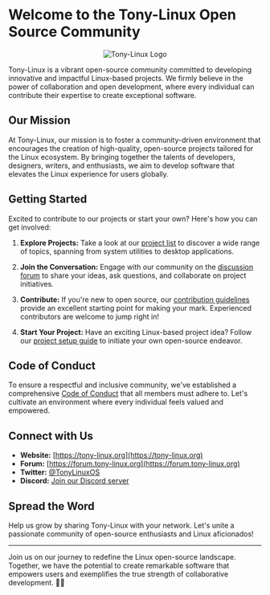 # Welcome to the Tony-Linux Open Source Community

<p align="center">
  <img src="gh05t-hunter5.github.io/the-source/Data/profile.jpg" alt="Tony-Linux Logo">
</p>

Tony-Linux is a vibrant open-source community committed to developing innovative and impactful Linux-based projects. We firmly believe in the power of collaboration and open development, where every individual can contribute their expertise to create exceptional software.

## Our Mission

At Tony-Linux, our mission is to foster a community-driven environment that encourages the creation of high-quality, open-source projects tailored for the Linux ecosystem. By bringing together the talents of developers, designers, writers, and enthusiasts, we aim to develop software that elevates the Linux experience for users globally.

## Getting Started

Excited to contribute to our projects or start your own? Here's how you can get involved:

1. **Explore Projects:** Take a look at our [project list](projects.md) to discover a wide range of topics, spanning from system utilities to desktop applications.

2. **Join the Conversation:** Engage with our community on the [discussion forum](https://forum.tony-linux.org) to share your ideas, ask questions, and collaborate on project initiatives.

3. **Contribute:** If you're new to open source, our [contribution guidelines](CONTRIBUTING.md) provide an excellent starting point for making your mark. Experienced contributors are welcome to jump right in!

4. **Start Your Project:** Have an exciting Linux-based project idea? Follow our [project setup guide](project-setup.md) to initiate your own open-source endeavor.

## Code of Conduct

To ensure a respectful and inclusive community, we've established a comprehensive [Code of Conduct](CODE_OF_CONDUCT.md) that all members must adhere to. Let's cultivate an environment where every individual feels valued and empowered.

## Connect with Us

- **Website:** [https://tony-linux.org](https://tony-linux.org)
- **Forum:** [https://forum.tony-linux.org](https://forum.tony-linux.org)
- **Twitter:** [@TonyLinuxOS](https://twitter.com/TonyLinuxOS)
- **Discord:** [Join our Discord server](https://discord.gg/tony-linux)

## Spread the Word

Help us grow by sharing Tony-Linux with your network. Let's unite a passionate community of open-source enthusiasts and Linux aficionados!

---

Join us on our journey to redefine the Linux open-source landscape. Together, we have the potential to create remarkable software that empowers users and exemplifies the true strength of collaborative development. 🐧🚀
